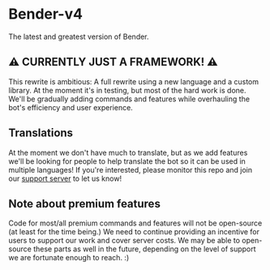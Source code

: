 # Bender-v4
The latest and greatest version of Bender.

## ⚠ CURRENTLY JUST A FRAMEWORK! ⚠

This rewrite is ambitious: A full rewrite using a new language and a custom library. At the moment it's in testing, but most of the hard work is done. We'll be gradually adding commands and features while overhauling the bot's efficiency and user experience.

## Translations

At the moment we don't have much to translate, but as we add features we'll be looking for people to help translate the bot so it can be used in multiple languages! If you're interested, please monitor this repo and join our [support server](https://discord.gg/99xaeGn) to let us know!

## Note about premium features

Code for most/all premium commands and features will not be open-source (at least for the time being.) We need to continue providing an incentive for users to support our work and cover server costs. We may be able to open-source these parts as well in the future, depending on the level of support we are fortunate enough to reach. :)